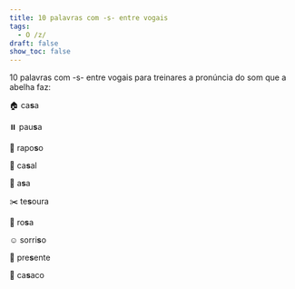 ```yaml
---
title: 10 palavras com -s- entre vogais
tags:
  - O /z/
draft: false
show_toc: false
---
```

10 palavras com -s- entre vogais para treinares a pronúncia do som que a abelha faz:

<e-moji> 🏠 </e-moji> ca**s**a

<e-moji> ⏸️ </e-moji> pau**s**a

<e-moji> 🦊 </e-moji> rapo**s**o

<e-moji> 💑 </e-moji> ca**s**al

<e-moji> 🪽 </e-moji> a**s**a

<e-moji> ✂️ </e-moji> te**s**oura

<e-moji> 🌹 </e-moji> ro**s**a

<e-moji> ☺️ </e-moji> sorri**s**o

<e-moji> 🎁 </e-moji> pre**s**ente

<e-moji> 🧥 </e-moji> ca**s**aco
